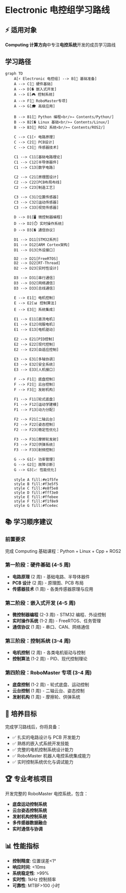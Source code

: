 # Electronic 电控组学习路线

## ⚡ 适用对象

**Computing 计算方向**中专注**电控系统**开发的成员学习路线

## 学习路径

```mermaid
graph TD
    A[⚡ Electronic 电控组] --> B[🔰 基础准备]
    A --> C[🔧 硬件基础]
    A --> D[� 嵌入式开发]
    A --> E[🎮 控制系统]
    A --> F[🤖 RoboMaster专项]
    A --> G[🎓 高级应用]

    B --> B1[📄 Python 编程<br/>→ Contents/Python/]
    B --> B2[� Linux 基础<br/>→ Contents/Linux/]
    B --> B3[🤖 ROS2 系统<br/>→ Contents/ROS2/]

    C --> C1[⚡ 电路原理]
    C --> C2[🔌 PCB设计]
    C --> C3[📡 传感器技术]

    C1 --> C11[基础电路理论]
    C1 --> C12[半导体器件]
    C1 --> C13[数字电路]

    C2 --> C21[原理图设计]
    C2 --> C22[PCB布局布线]
    C2 --> C23[制造工艺]

    C3 --> C31[位置传感器]
    C3 --> C32[运动传感器]
    C3 --> C33[视觉传感器]

    D --> D1[🖥️ 微控制器编程]
    D --> D2[⏱️ 实时操作系统]
    D --> D3[� 通信协议]

    D1 --> D11[STM32系列]
    D1 --> D12[ARM Cortex架构]
    D1 --> D13[外设接口]

    D2 --> D21[FreeRTOS]
    D2 --> D22[RT-Thread]
    D2 --> D23[实时性设计]

    D3 --> D31[串行通信]
    D3 --> D32[网络通信]
    D3 --> D33[总线通信]

    E --> E1[🔄 电机控制]
    E --> E2[📊 控制算法]
    E --> E3[🔗 系统集成]

    E1 --> E11[直流电机]
    E1 --> E12[伺服电机]
    E1 --> E13[电机驱动]

    E2 --> E21[PID控制]
    E2 --> E22[现代控制]
    E2 --> E23[自适应控制]

    E3 --> E31[多轴协调]
    E3 --> E32[安全系统]
    E3 --> E33[人机接口]

    F --> F1[🚗 底盘控制]
    F --> F2[🎯 云台控制]
    F --> F3[🔫 发射机构]

    F1 --> F11[轮式底盘]
    F1 --> F12[运动学建模]
    F1 --> F13[动力分配]

    F2 --> F21[二轴云台]
    F2 --> F22[姿态控制]
    F2 --> F23[稳定性优化]

    F3 --> F31[摩擦轮发射]
    F3 --> F32[供弹系统]
    F3 --> F33[射频控制]

    G --> G1[⚡ 功率管理]
    G --> G2[🔧 故障诊断]
    G --> G3[📈 性能优化]

    style A fill:#e1f5fe
    style B fill:#f3e5f5
    style C fill:#e8f5e8
    style D fill:#fff3e0
    style E fill:#ffebee
    style F fill:#f1f8e9
    style G fill:#fce4ec
```

## 📚 学习顺序建议

### 前置要求

完成 Computing 基础课程：Python + Linux + Cpp + ROS2

### 第一阶段：硬件基础 (4-5 周)

- **电路原理** (2 周) - 基础电路、半导体器件
- **PCB 设计** (2 周) - 原理图、PCB 布局
- **传感器技术** (1 周) - 各类传感器原理与应用

### 第二阶段：嵌入式开发 (4-5 周)

- **微控制器编程** (2-3 周) - STM32 编程、外设控制
- **实时操作系统** (1-2 周) - FreeRTOS、任务管理
- **通信协议** (1 周) - 串口、CAN、网络通信

### 第三阶段：控制系统 (3-4 周)

- **电机控制** (2 周) - 各类电机驱动与控制
- **控制算法** (1-2 周) - PID、现代控制理论

### 第四阶段：RoboMaster 专项 (3-4 周)

- **底盘控制** (1-2 周) - 轮式底盘、运动控制
- **云台控制** (1 周) - 二轴云台、姿态控制
- **发射机构** (1 周) - 摩擦轮、供弹系统

## 🎯 培养目标

完成学习路线后，你将具备：

- ✅ 扎实的电路设计与 PCB 开发能力
- ✅ 熟练的嵌入式系统开发技能
- ✅ 完整的电机控制系统设计能力
- ✅ RoboMaster 机器人电控系统集成能力
- ✅ 实时控制系统优化与调试能力

## 🏆 专业考核项目

开发完整的 RoboMaster 电控系统，包含：

- **底盘运动控制系统**
- **云台姿态控制系统**
- **发射机构控制系统**
- **多传感器数据融合**
- **实时通信与协调**

## 📊 性能指标

- **控制精度**: 位置误差<1°
- **响应时间**: <10ms
- **系统稳定性**: >99%
- **实时性**: 1kHz 控制频率
- **可靠性**: MTBF>100 小时
